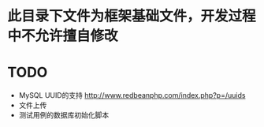 # 此目录下文件为框架基础文件，开发过程中不允许擅自修改

# TODO
- MySQL UUID的支持  http://www.redbeanphp.com/index.php?p=/uuids 
- 文件上传
- 测试用例的数据库初始化脚本